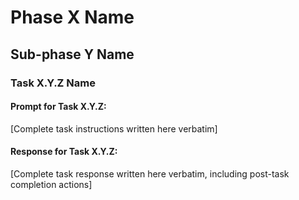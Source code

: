 # Phase X Name

## Sub-phase Y Name

### Task X.Y.Z Name

#### Prompt for Task X.Y.Z:

[Complete task instructions written here verbatim]

#### Response for Task X.Y.Z:

[Complete task response written here verbatim, including post-task completion actions]
